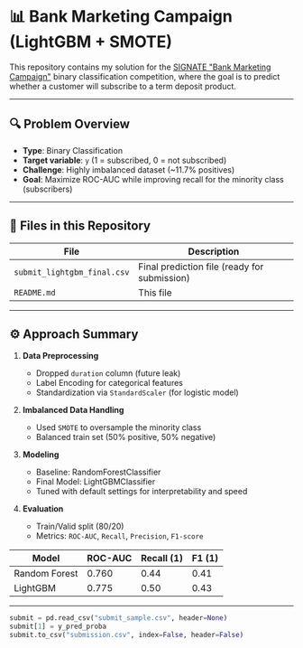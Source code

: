 # 📊 Bank Marketing Campaign (LightGBM + SMOTE)

This repository contains my solution for the [SIGNATE "Bank Marketing Campaign"](https://signate.jp/competitions/###) binary classification competition, where the goal is to predict whether a customer will subscribe to a term deposit product.

---

## 🔍 Problem Overview

- **Type**: Binary Classification  
- **Target variable**: `y` (1 = subscribed, 0 = not subscribed)  
- **Challenge**: Highly imbalanced dataset (~11.7% positives)  
- **Goal**: Maximize ROC-AUC while improving recall for the minority class (subscribers)

---

## 📁 Files in this Repository

| File                         | Description                                   |
|------------------------------|-----------------------------------------------|
| `submit_lightgbm_final.csv`  | Final prediction file (ready for submission) |
| `README.md`                  | This file                                    |

---

## ⚙️ Approach Summary

1. **Data Preprocessing**
   - Dropped `duration` column (future leak)
   - Label Encoding for categorical features
   - Standardization via `StandardScaler` (for logistic model)

2. **Imbalanced Data Handling**
   - Used `SMOTE` to oversample the minority class
   - Balanced train set (50% positive, 50% negative)

3. **Modeling**
   - Baseline: RandomForestClassifier
   - Final Model: LightGBMClassifier
   - Tuned with default settings for interpretability and speed

4. **Evaluation**
   - Train/Valid split (80/20)
   - Metrics: `ROC-AUC`, `Recall`, `Precision`, `F1-score`

| Model         | ROC-AUC | Recall (1) | F1 (1) |
|---------------|---------|------------|--------|
| Random Forest | 0.760   | 0.44       | 0.41   |
| LightGBM      | 0.775   | 0.50       | 0.43   |

---
```python
submit = pd.read_csv("submit_sample.csv", header=None)
submit[1] = y_pred_proba
submit.to_csv("submission.csv", index=False, header=False)
